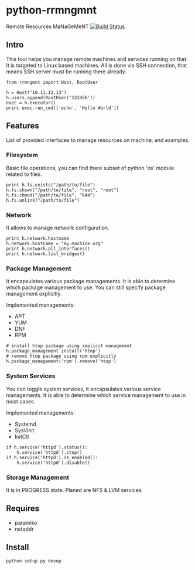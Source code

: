 # python-rrmngmnt
Remote Resources MaNaGeMeNT
[![Build Status](https://travis-ci.org/rhevm-qe-automation/python-rrmngmnt.svg?branch=master)](https://travis-ci.org/rhevm-qe-automation/python-rrmngmnt)

## Intro
This tool helps you manage remote machines and services running on that.
It is targeted to Linux based machines. All is done via SSH connection,
that means SSH server must be running there already.
```
from rrmngmnt import Host, RootUser

h = Host("10.11.12.13")
h.users.append(RootUser('123456'))
exec = h.executor()
print exec.run_cmd(['echo', 'Hello World'])
```

## Features
List of provided interfaces to manage resources on machine, and examples.

### Filesystem
Basic file operations, you can find there subset of python 'os' module related
to files.
```
print h.fs.exists("/path/to/file")
h.fs.chown("/path/to/file", "root", "root")
h.fs.chmod("/path/to/file", "644")
h.fs.unlink("/path/to/file")
```

### Network
It allows to manage network configuration.
```
print h.network.hostname
h.network.hostname = "my.machine.org"
print h.network.all_interfaces()
print h.network.list_bridges()
```

### Package Management
It encapsulates various package managements. It is able to determine
which package management to use. You can still specify package management
explicitly.

Implemented managements:

  * APT
  * YUM
  * DNF
  * RPM

```
# install htop package using implicit management
h.package_management.install('htop')
# remove htop package using rpm explicitly
h.package_management('rpm').remove('htop')
```

### System Services
You can toggle system services, it encapsulates various service managements.
It is able to determine which service management to use in most cases.

Implemented managements:

  * Systemd
  * SysVinit
  * InitCtl

```
if h.service('httpd').status():
    h.service('httpd').stop()
if h.service('httpd').is_enabled():
    h.service('httpd').disable()
```

### Storage Management
It is in PROGRESS state. Planed are NFS & LVM services.

## Requires
* paramiko
* netaddr

## Install
```
python setup.py devop
```

